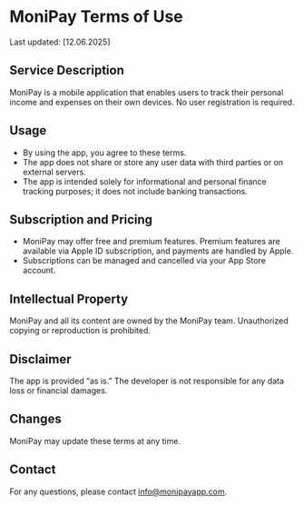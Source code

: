 # MoniPay Terms of Use

Last updated: [12.06.2025]

## Service Description
MoniPay is a mobile application that enables users to track their personal income and expenses on their own devices. No user registration is required.

## Usage
- By using the app, you agree to these terms.
- The app does not share or store any user data with third parties or on external servers.
- The app is intended solely for informational and personal finance tracking purposes; it does not include banking transactions.

## Subscription and Pricing
- MoniPay may offer free and premium features. Premium features are available via Apple ID subscription, and payments are handled by Apple.
- Subscriptions can be managed and cancelled via your App Store account.

## Intellectual Property
MoniPay and all its content are owned by the MoniPay team. Unauthorized copying or reproduction is prohibited.

## Disclaimer
The app is provided “as is.” The developer is not responsible for any data loss or financial damages.

## Changes
MoniPay may update these terms at any time.

## Contact
For any questions, please contact info@monipayapp.com.
